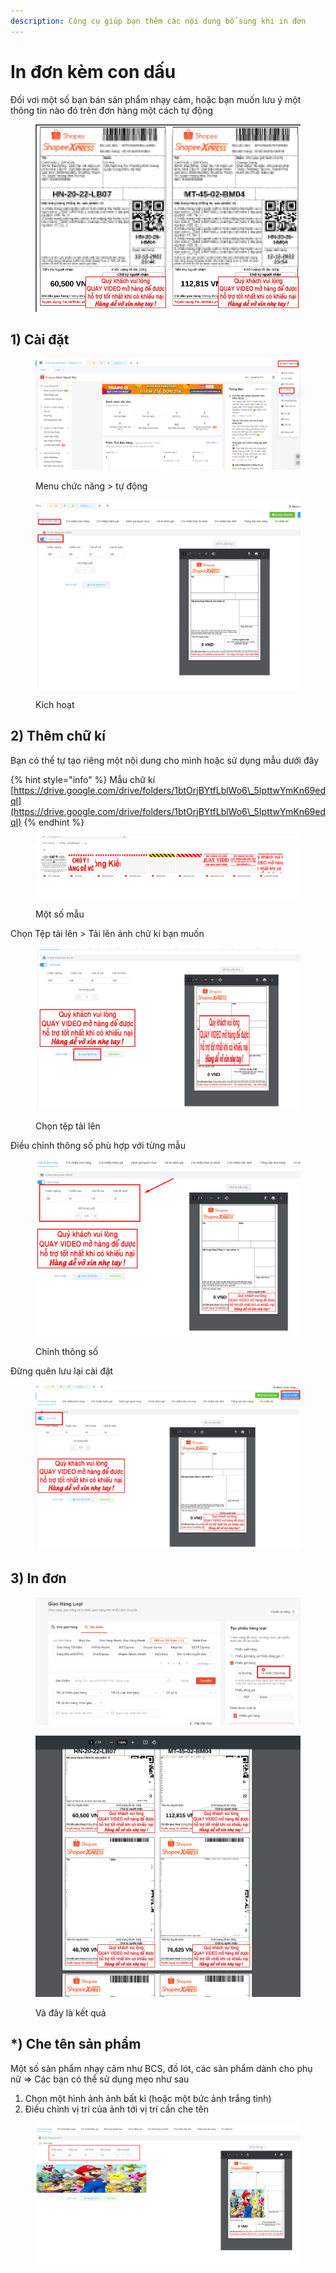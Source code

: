 ```yaml
---
description: Công cụ giúp bạn thêm các nội dung bổ sung khi in đơn
---
```


# In đơn kèm con dấu

Đối vơi một số bạn bán sản phẩm nhạy cảm, hoặc bạn muốn lưu ý một thông tin nào đó trên đơn hàng một cách tự động

<figure><img src="../../.gitbook/assets/Untitled-2 (1).png" alt=""><figcaption></figcaption></figure>

## 1) Cài đặt

<figure><img src="../../.gitbook/assets/image (12).png" alt=""><figcaption><p>Menu chức năng > tự động</p></figcaption></figure>

<figure><img src="../../.gitbook/assets/image (16).png" alt=""><figcaption><p>Kích hoạt</p></figcaption></figure>

## 2) Thêm chữ kí

Bạn có thể tự tạo riêng một nội dung cho mình hoặc sử dụng mẫu dưới đây

{% hint style="info" %}
Mẫu chữ kí [https://drive.google.com/drive/folders/1btOrjBYtfLblWo6\_5IpttwYmKn69edqI](https://drive.google.com/drive/folders/1btOrjBYtfLblWo6\_5IpttwYmKn69edqI)
{% endhint %}

<figure><img src="../../.gitbook/assets/image (20).png" alt=""><figcaption><p>Một số mẫu</p></figcaption></figure>

Chọn Tệp tải lên > Tải lên ảnh chữ kí bạn muốn

<figure><img src="../../.gitbook/assets/image (1) (1).png" alt=""><figcaption><p>Chọn tệp tải lên</p></figcaption></figure>

Điều chỉnh thông số phù hợp với từng mẫu

<figure><img src="../../.gitbook/assets/image (14).png" alt=""><figcaption><p>Chỉnh thông số</p></figcaption></figure>

Đừng quên lưu lại cài đặt

<figure><img src="../../.gitbook/assets/image (13).png" alt=""><figcaption></figcaption></figure>

## 3) In đơn

<figure><img src="../../.gitbook/assets/image (5).png" alt=""><figcaption></figcaption></figure>

<figure><img src="../../.gitbook/assets/Untitled-2.png" alt=""><figcaption><p>Và đây là kết quả</p></figcaption></figure>

## \*) Che tên sản phẩm

Một số sản phẩm nhạy cảm như BCS, đồ lót, các sản phẩm dành cho phụ nữ => Các bạn có thể sử dụng mẹo như sau

1. Chọn một hình ảnh ảnh bất kì (hoặc một bức ảnh trắng tinh)
2. Điều chỉnh vị trí của ảnh tới vị trí cần che tên

<figure><img src="../../.gitbook/assets/image (11).png" alt=""><figcaption></figcaption></figure>
